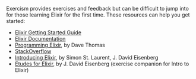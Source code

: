 Exercism provides exercises and feedback but can be difficult to jump into for those learning Elixir for the first time. These resources can help you get started:

* [Elixir Getting Started Guide](http://elixir-lang.org/getting-started/introduction.html)
* [Elixir Documentation](http://elixir-lang.org/docs/stable/elixir/)
* [Programming Elixir](http://pragprog.com/book/elixir/programming-elixir), by Dave Thomas
* [StackOverflow](http://stackoverflow.com/questions/tagged/elixir)
* [Introducing Elixir](http://shop.oreilly.com/product/0636920030584.do), by Simon St. Laurent, J. David Eisenberg
* [Etudes for Elixir](http://chimera.labs.oreilly.com/books/1234000001642), by J. David Eisenberg (exercise companion for Intro to Elixir)

